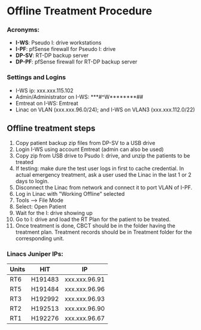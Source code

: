 # Offline Treatment Procedure

### Acronyms: 
* **I-WS**: Pseudo I: drive workstations
* **I-PF**: pfSense firewall for Pseudo I: drive
* **DP-SV**: RT-DP backup server
* **DP-PF**: pfSense firewall for RT-DP backup server
  
### Settings and Logins
* I-WS ip: xxx.xxx.115.102
* Admin/Administrator on I-WS: \*\*\*\#\^W\*\*\*\*\*\*\*\*\#\#
* Emtreat on I-WS: Emtreat
* Linac on VLAN (xxx.xxx.96.0/24); and I-WS on VLAN3 (xxx.xxx.112.0/22)

## Offline treatment steps
1. Copy patient backup zip files from DP-SV to a USB drive
2. Login I-WS using account Emtreat (admin can also be used)
5. Copy zip from USB drive to Psudo I: drive, and unzip the patients to be treated
3. If testing: make dure the test user logs in first to cache credential. In actual emergency treatment, ask a user used the Linac in the last 1 or 2 days to login.
6. Disconnect the Linac from network and connect it to port VLAN of I-PF.
7. Log in Linac with "Working Offline" selected
8. Tools --> File Mode
9. Select: Open Patient
10. Wait for the I: drive showing up
11. Go to I: drive and load the RT Plan for the patient to be treated.
12. Once treatment is done, CBCT should be in the folder having the treatment plan. Treatment records should be in Treatment folder for the corresponding unit.
    

### Linacs Juniper IPs:

| Units | HIT | IP |
| --- | --- | ---|
| RT6 | H191483 | xxx.xxx.96.91 |
| RT5 | H191484 | xxx.xxx.96.96 |
| RT3 | H192992 | xxx.xxx.96.93 |
| RT2 | H192513 | xxx.xxx.96.90 |
| RT1 | H192276 | xxx.xxx.96.67 |
